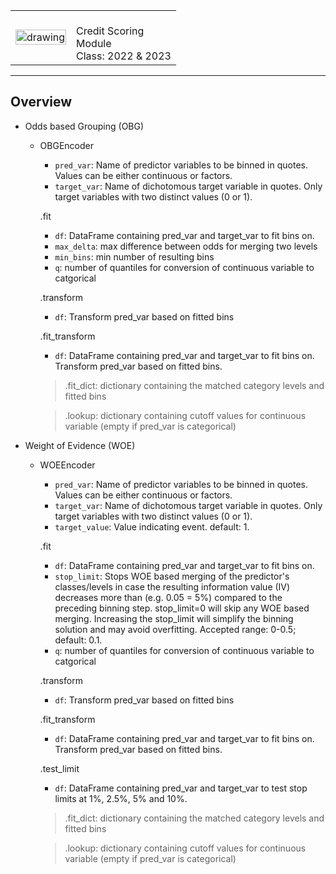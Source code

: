<!-- HEADER -->
|  |  |
|---|---|
| <img src="https://www.ieseg.fr/wp-content/uploads/IESEG-Logo-2012-rgb.jpg" alt="drawing" width=100%/> | <span><br>Credit Scoring<br>Module<br>Class: 2022 & 2023</span> |

<!-- CONTENT -->

---

## Overview

- Odds based Grouping (OBG)
    - OBGEncoder

        - `pred_var`: Name of predictor variables to be binned in quotes. Values can be either continuous or factors.
        - `target_var`: Name of dichotomous target variable in quotes. Only target variables with two distinct values (0 or 1).

        .fit

        - `df`: DataFrame containing pred_var and target_var to fit bins on.
        - `max_delta`: max difference between odds for merging two levels
        - `min_bins`: min number of resulting bins
        - `q`: number of quantiles for conversion of continuous variable to catgorical

        .transform

        - `df`: Transform pred_var based on fitted bins

        .fit_transform

        - `df`: DataFrame containing pred_var and target_var to fit bins on. Transform pred_var based on fitted bins.

        >.fit_dict: dictionary containing the matched category levels and fitted bins

        >.lookup: dictionary containing cutoff values for continuous variable (empty if pred_var is categorical)



- Weight of Evidence (WOE)

    - WOEEncoder

        - `pred_var`: Name of predictor variables to be binned in quotes. Values can be either continuous or factors.
        - `target_var`: Name of dichotomous target variable in quotes. Only target variables with two distinct values (0 or 1).
        - `target_value`: Value indicating event. default: 1.

        .fit

        - `df`: DataFrame containing pred_var and target_var to fit bins on.
        - `stop_limit`: Stops WOE based merging of the predictor's classes/levels in case the resulting information value (IV) decreases more than (e.g. 0.05 = 5%) compared to the preceding binning step. stop_limit=0 will skip any WOE based merging. Increasing the stop_limit will simplify the binning solution and may avoid overfitting. Accepted range: 0-0.5; default: 0.1.
        - `q`: number of quantiles for conversion of continuous variable to catgorical

        .transform

        - `df`: Transform pred_var based on fitted bins

        .fit_transform

        - `df`: DataFrame containing pred_var and target_var to fit bins on. Transform pred_var based on fitted bins.

        .test_limit

        - `df`: DataFrame containing pred_var and target_var to test stop limits at 1%, 2.5%, 5% and 10%.

        > .fit_dict: dictionary containing the matched category levels and fitted bins

        >.lookup: dictionary containing cutoff values for continuous variable (empty if pred_var is categorical)

<br>
